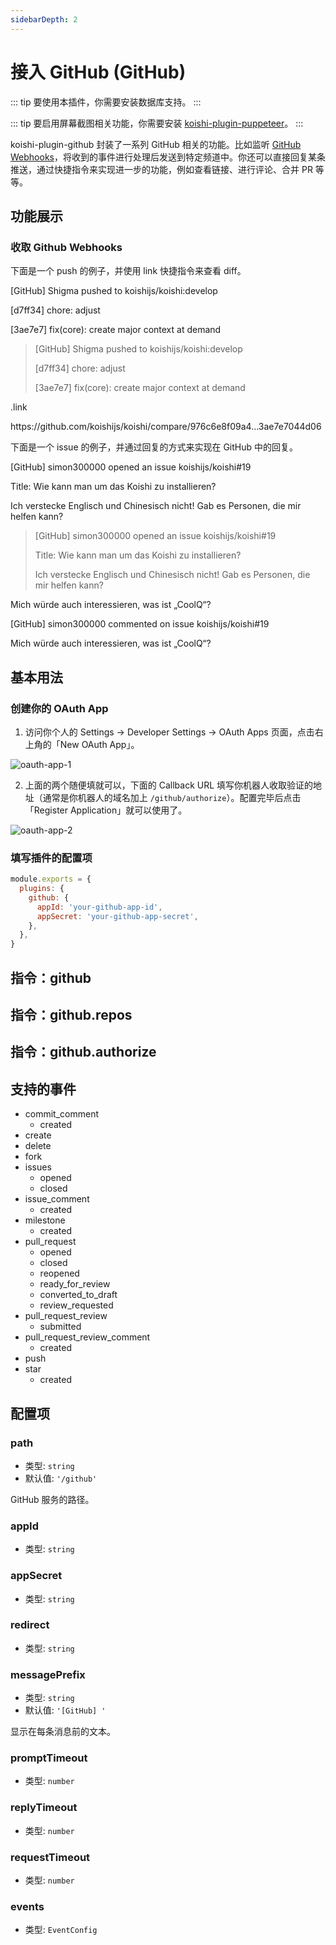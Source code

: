 ```yaml
---
sidebarDepth: 2
---
```


# 接入 GitHub (GitHub)

::: tip
要使用本插件，你需要安装数据库支持。
:::

::: tip
要启用屏幕截图相关功能，你需要安装 [koishi-plugin-puppeteer](./puppeteer.md)。
:::

koishi-plugin-github 封装了一系列 GitHub 相关的功能。比如监听 [GitHub Webhooks](https://developer.github.com/webhooks/)，将收到的事件进行处理后发送到特定频道中。你还可以直接回复某条推送，通过快捷指令来实现进一步的功能，例如查看链接、进行评论、合并 PR 等等。

## 功能展示

### 收取 Github Webhooks

下面是一个 push 的例子，并使用 link 快捷指令来查看 diff。

<panel-view title="聊天记录">
<chat-message nickname="Koishi" avatar="/koishi.png">
<p>[GitHub] Shigma pushed to koishijs/koishi:develop</p>
<p>[d7ff34] chore: adjust</p>
<p>[3ae7e7] fix(core): create major context at demand</p>
</chat-message>
<chat-message nickname="Alice" color="#cc0066">
<blockquote>
<p>[GitHub] Shigma pushed to koishijs/koishi:develop</p>
<p>[d7ff34] chore: adjust</p>
<p>[3ae7e7] fix(core): create major context at demand</p>
</blockquote>
<p>.link</p>
</chat-message>
<chat-message nickname="Koishi" avatar="/koishi.png">https://github.com/koishijs/koishi/compare/976c6e8f09a4...3ae7e7044d06</chat-message>
</panel-view>

下面是一个 issue 的例子，并通过回复的方式来实现在 GitHub 中的回复。

<panel-view title="聊天记录">
<chat-message nickname="Koishi" avatar="/koishi.png">
<p>[GitHub] simon300000 opened an issue koishijs/koishi#19</p>
<p>Title: Wie kann man um das Koishi zu installieren?</p>
<p>Ich verstecke Englisch und Chinesisch nicht! Gab es Personen, die mir helfen kann?</p>
</chat-message>
<chat-message nickname="Alice" color="#cc0066">
<blockquote>
<p>[GitHub] simon300000 opened an issue koishijs/koishi#19</p>
<p>Title: Wie kann man um das Koishi zu installieren?</p>
<p>Ich verstecke Englisch und Chinesisch nicht! Gab es Personen, die mir helfen kann?</p>
</blockquote>
<p>Mich würde auch interessieren, was ist „CoolQ“?</p>
</chat-message>
<chat-message nickname="Koishi" avatar="/koishi.png">
<p>[GitHub] simon300000 commented on issue koishijs/koishi#19</p>
<p>Mich würde auch interessieren, was ist „CoolQ“?</p>
</chat-message>
</panel-view>

## 基本用法

### 创建你的 OAuth App

1. 访问你个人的 Settings → Developer Settings → OAuth Apps 页面，点击右上角的「New OAuth App」。

![oauth-app-1](/github/oauth-app-1.png)

2. 上面的两个随便填就可以，下面的 Callback URL 填写你机器人收取验证的地址（通常是你机器人的域名加上 `/github/authorize`）。配置完毕后点击「Register Application」就可以使用了。

![oauth-app-2](/github/oauth-app-2.png)

### 填写插件的配置项

```js title=koishi.js
module.exports = {
  plugins: {
    github: {
      appId: 'your-github-app-id',
      appSecret: 'your-github-app-secret',
    },
  },
}
```

## 指令：github

## 指令：github.repos

## 指令：github.authorize

## 支持的事件

- commit_comment
  - created
- create
- delete
- fork
- issues
  - opened
  - closed
- issue_comment
  - created
- milestone
  - created
- pull_request
  - opened
  - closed
  - reopened
  - ready_for_review
  - converted_to_draft
  - review_requested
- pull_request_review
  - submitted
- pull_request_review_comment
  - created
- push
- star
  - created

## 配置项

### path

- 类型: `string`
- 默认值: `'/github'`

GitHub 服务的路径。

### appId

- 类型: `string`

### appSecret

- 类型: `string`

### redirect

- 类型: `string`

### messagePrefix

- 类型: `string`
- 默认值: `'[GitHub] '`

显示在每条消息前的文本。

### promptTimeout

- 类型: `number`

### replyTimeout

- 类型: `number`

### requestTimeout

- 类型: `number`

### events

- 类型: `EventConfig`
